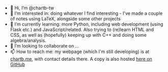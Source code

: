 - 👋 Hi, I’m @chartb-tw
- 👀 I’m interested in: doing whatever I find interesting - I've made a couple of notes using LaTeX, alongside some other projects
- 🌱 I’m currently learning: more Python, including web development (using Flask etc.) and JavaScript/related. Also trying to (re)learn HTML and CSS, as well as (hopefully) keeping up with C++ and doing some algebra/analysis. 
- 💞️ I’m looking to collaborate on ...
- 📫 How to reach me: my webpage (which I'm still developing) is at [chartb.me](https://chartb.me/), with contact details there. A copy is also hosted [here on GitHub](https://chartb-tw.github.io/index.html)

<!---
chartb-tw/chartb-tw is a ✨ special ✨ repository because its `README.md` (this file) appears on your GitHub profile.
You can click the Preview link to take a look at your changes.
--->
